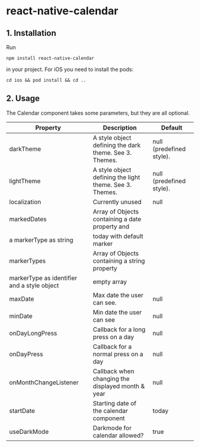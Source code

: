 # react-native-calendar

## 1. Installation

Run

`npm install react-native-calendar`

in your project. For iOS you need to install the pods:

`cd ios && pod install && cd ..`

## 2. Usage

The Calendar component takes some parameters, but they are all optional.

| Property              | Description                                            | Default                   |
| ----------------------|--------------------------------------------------------| --------------------------|
| darkTheme             | A style object defining the dark theme. See 3. Themes. | null (predefined style).  |
| lightTheme            | A style object defining the light theme. See 3. Themes.| null (predefined style).  |
| localization          | Currently unused                                       | null                      |
| markedDates           | Array of Objects containing a date property and 
                          a markerType as string                                 | today with default marker |
| markerTypes           | Array of Objects containing a string property
                          markerType as identifier and a style object            | empty array               |
| maxDate               | Max date the user can see.                             | null                      |
| minDate               | Min date the user can see                              | null                      |
| onDayLongPress        | Callback for a long press on  a day                    | null                      |
| onDayPress            | Callback for a normal press on a day                   | null                      |
| onMonthChangeListener | Callback when changing the displayed month & year      | null                      |
| startDate             | Starting date of the calendar component                | today                     |
| useDarkMode           | Darkmode for calendar allowed?                         | true                      |
